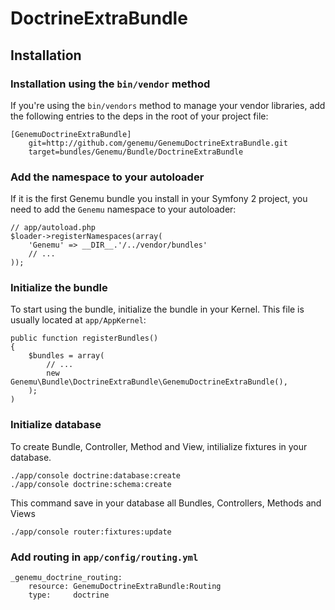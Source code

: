 DoctrineExtraBundle
==========

## Installation

### Installation using the `bin/vendor` method

If you're using the `bin/vendors` method to manage your vendor libraries, add the following entries to the deps in the root of your project file:

    [GenemuDoctrineExtraBundle]
        git=http://github.com/genemu/GenemuDoctrineExtraBundle.git
        target=bundles/Genemu/Bundle/DoctrineExtraBundle

### Add the namespace to your autoloader

If it is the first Genemu bundle you install in your Symfony 2 project, you
need to add the `Genemu` namespace to your autoloader:

    // app/autoload.php
    $loader->registerNamespaces(array(
        'Genemu' => __DIR__.'/../vendor/bundles'
        // ...
    ));

### Initialize the bundle

To start using the bundle, initialize the bundle in your Kernel. This
file is usually located at `app/AppKernel`:

    public function registerBundles()
    {
        $bundles = array(
            // ...
            new Genemu\Bundle\DoctrineExtraBundle\GenemuDoctrineExtraBundle(),
        );
    )

### Initialize database

To create Bundle, Controller, Method and View, intilialize fixtures in your database.

    ./app/console doctrine:database:create
    ./app/console doctrine:schema:create

This command save in your database all Bundles, Controllers, Methods and Views

    ./app/console router:fixtures:update

### Add routing in `app/config/routing.yml`

    _genemu_doctrine_routing:
        resource: GenemuDoctrineExtraBundle:Routing
        type:     doctrine
